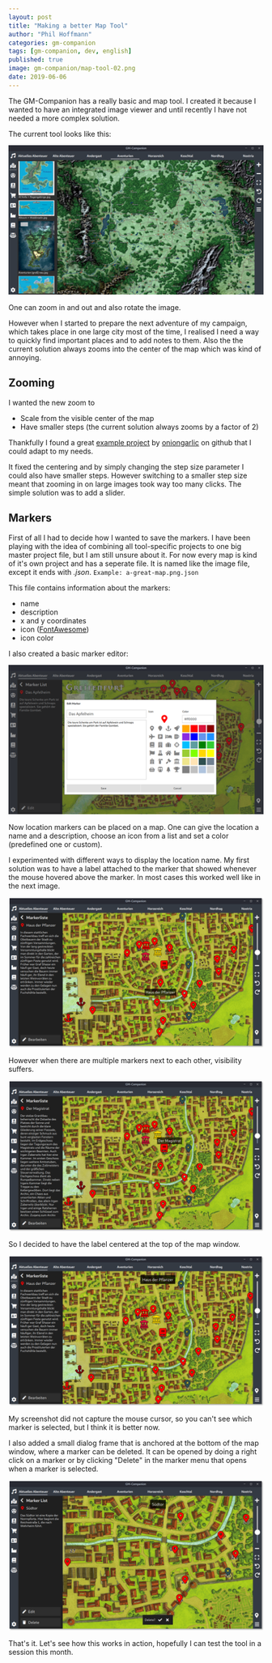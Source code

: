 ```yaml
---
layout: post
title: "Making a better Map Tool"
author: "Phil Hoffmann"
categories: gm-companion
tags: [gm-companion, dev, english]
published: true
image: gm-companion/map-tool-02.png
date: 2019-06-06
---
```


The GM-Companion has a really basic and map tool. I created it because I wanted to have an integrated image viewer and until recently I have not needed a more complex solution.

The current tool looks like this:

![Current Map Tool](../assets/img/gm-companion/map-tool-01.png)

One can zoom in and out and also rotate the image.

However when I started to prepare the next adventure of my campaign, which takes place in one large city most of the time, I realised I need a way to quickly find important places and to add notes to them. Also the the current solution always zooms into the center of the map which was kind of annoying.

## Zooming

I wanted the new zoom to

* Scale from the visible center of the map
* Have smaller steps (the current solution always zooms by a factor of 2)

Thankfully I found a great [example project](https://github.com/oniongarlic/qtquick-flickable-image-zoom/) by [oniongarlic](https://github.com/oniongarlic) on github that I could adapt to my needs.

It fixed the centering and by simply changing the step size parameter I could also have smaller steps. However switching to a smaller step size meant that zooming in on large images took way too many clicks. The simple solution was to add a slider.

## Markers

First of all I had to decide how I wanted to save the markers. I have been playing with the idea of combining all tool-specific projects to one big master project file, but I am still unsure about it. For now every map is kind of it's own project and has a seperate file. It is named like the image file, except it ends with _.json_. `Example: a-great-map.png.json`

This file contains information about the markers:
* name
* description
* x and y coordinates
* icon ([FontAwesome](https://fontawesome.com/))
* icon color

I also created a basic marker editor:

![Marker Editor](../assets/img/gm-companion/map-tool-03.png)

Now location markers can be placed on a map. One can give the location a name and a description, choose an icon from a list and set a color (predefined one or custom).

I experimented with different ways to display the location name. My first solution was to have a label attached to the marker that showed whenever the mouse hovered above the marker. In most cases this worked well like in the next image.

![Marker Label 1](../assets/img/gm-companion/map-tool-04.png)

However when there are multiple markers next to each other, visibility suffers.

![Marker Label 2](../assets/img/gm-companion/map-tool-05.png)

So I decided to have the label centered at the top of the map window.

![Marker Label 2](../assets/img/gm-companion/map-tool-06.png)

My screenshot did not capture the mouse cursor, so you can't see which marker is selected, but I think it is better now.

I also added a small dialog frame that is anchored at the bottom of the map window, where a marker can be deleted. It can be opened by doing a right click on a marker or by clicking "Delete" in the marker menu that opens when a marker is selected.

![Marker Label 2](../assets/img/gm-companion/map-tool-07.png)

That's it. Let's see how this works in action, hopefully I can test the tool in a session this month.
